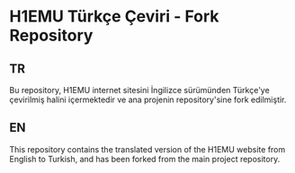 # H1EMU Türkçe Çeviri - Fork Repository

## TR
Bu repository, H1EMU internet sitesini İngilizce sürümünden Türkçe'ye çevirilmiş halini içermektedir ve ana projenin repository'sine fork edilmiştir.

## EN
This repository contains the translated version of the H1EMU website from English to Turkish, and has been forked from the main project repository.
